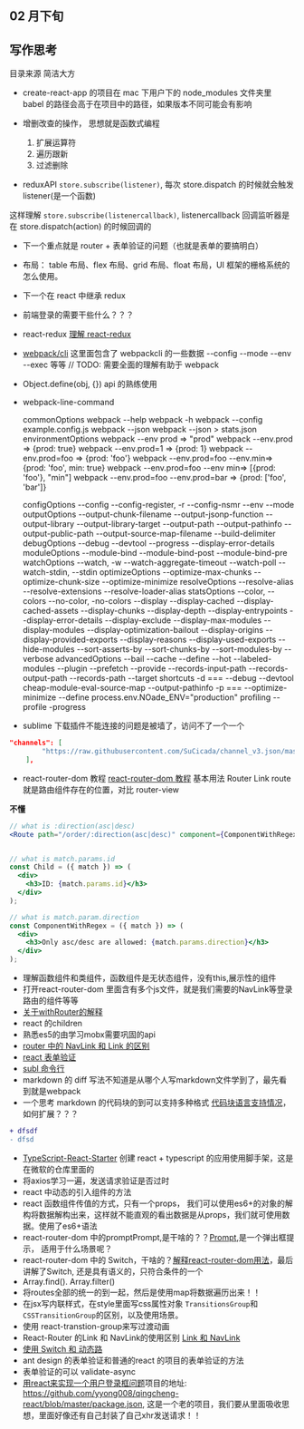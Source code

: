 ## 02 月下旬

## 写作思考

目录来源
简洁大方

- create-react-app 的项目在 mac 下用户下的 node_modules 文件夹里 babel 的路径会高于在项目中的路径，如果版本不同可能会有影响

- 增删改查的操作， 思想就是函数式编程

  1. 扩展运算符
  2. 遍历跟新
  3. 过滤删除

- reduxAPI `store.subscribe(listener)`, 每次 store.dispatch 的时候就会触发 listener(是一个函数)

这样理解 `store.subscribe(listenercallback)`, listenercallback 回调监听器是在 store.dispatch(action) 的时候回调的

- 下一个重点就是 router + 表单验证的问题（也就是表单的要搞明白）
- 布局： table 布局、flex 布局、grid 布局、float 布局，UI 框架的栅格系统的怎么使用。
- 下一个在 react 中继承 redux
- 前端登录的需要干些什么？？？
- react-redux
  [理解 react-redux](https://www.jianshu.com/p/81e9e9eaf8fa)
- [webpack/cli](https://webpack.js.org/api/cli/) 这里面包含了 webpackcli 的一些数据 --config --mode --env --exec 等等 // TODO: 需要全面的理解有助于 webpack
- Object.define(obj, {}) api 的熟练使用

- webpack-line-command

  commonOptions
  webpack --help
  webpack -h
  webpack --config example.config.js
  webpack --json
  webpack --json > stats.json
  environmentOptions
  webpack --env prod => "prod"
  webpack --env.prod => {prod: true}
  webpack --env.prod=1 => {prod: 1}
  webpack --env.prod=foo => {prod: 'foo'}
  webpack --env.prod=foo --env.min=> {prod: 'foo', min: true}
  webpack --env.prod=foo --env min=> [{prod: 'foo'}, "min"]
  webpack --env.prod=foo --env.prod=bar => {prod: ['foo', 'bar']}

  configOptions
  --config
  --config-register, -r
  --config-nsmr
  --env
  --mode
  outputOptions
  --output-chunk-filename
  --output-jsonp-function
  --output-library
  --output-library-target
  --output-path
  --output-pathinfo
  --output-public-path
  --output-source-map-filename
  --build-delimiter
  debugOptions
  --debug
  --devtool
  --progress
  --display-error-details
  moduleOptions
  --module-bind
  --module-bind-post
  --module-bind-pre
  watchOptions
  --watch, -w
  --watch-aggregate-timeout
  --watch-poll
  --watch-stdin, --stdin
  optimizeOptions
  --optimize-max-chunks
  --optimize-chunk-size
  --optimize-minimize
  resolveOptions
  --resolve-alias
  --resolve-extensions
  --resolve-loader-alias
  statsOptions
  --color, --colors
  --no-color, -no-colors
  --display
  --display-cached
  --display-cached-assets
  --display-chunks
  --display-depth
  --display-entrypoints
  --display-error-details
  --display-exclude
  --display-max-modules
  --display-modules
  --display-optimization-bailout
  --display-origins
  --display-provided-exports
  --display-reasons
  --display-used-exports
  --hide-modules
  --sort-asserts-by
  --sort-chunks-by
  --sort-modules-by
  --verbose
  advancedOptions
  --bail
  --cache
  --define
  --hot
  --labeled-modules
  --plugin
  --prefetch
  --provide
  --records-input-path
  --records-output-path
  --records-path
  --target
  shortcuts
  -d === --debug --devtool cheap-module-eval-source-map --output-pathinfo
  -p === --optimize-minimize --define process.env.NOade_ENV="production"
  profiling
  --profile
  -progress

- sublime 下载插件不能连接的问题是被墙了，访问不了一个一个

```json
"channels": [
		"https://raw.githubusercontent.com/SuCicada/channel_v3.json/master/channel_v3.json"
	],
```

- react-router-dom 教程 [react-router-dom 教程](https://reacttraining.com/react-router/)
  基本用法
  Router
  Link
  route 就是路由组件存在的位置，对比 router-view

**不懂**

```jsx
// what is :direction(asc|desc)
<Route path="/order/:direction(asc|desc)" component={ComponentWithRegex} />


// what is match.params.id
const Child = ({ match }) => (
  <div>
    <h3>ID: {match.params.id}</h3>
  </div>
);

// what is match.param.direction
const ComponentWithRegex = ({ match }) => (
  <div>
    <h3>Only asc/desc are allowed: {match.params.direction}</h3>
  </div>
);
```

- 理解函数组件和类组件，函数组件是无状态组件，没有this,展示性的组件
- 打开react-router-dom 里面含有多个js文件，就是我们需要的NavLink等登录路由的组件等等
- [关于withRouter的解释](https://segmentfault.com/q/1010000015964411)
- react 的children
- 熟悉es5的由学习mobx需要巩固的api
- [router  中的 NavLink 和 Link 的区别](https://blog.csdn.net/lhjuejiang/article/details/80366839)
- [react 表单验证](https://www.npmjs.com/package/rc-form)
- [subl 命令行](https://blog.csdn.net/mldxs/article/details/50394803)
- markdown 的 diff 写法不知道是从哪个人写markdown文件学到了，最先看到就是webpack
- 一个思考 markdown 的代码块的到可以支持多种格式 [代码块语言支持情况](https://www.cnblogs.com/qyf404/p/5019631.html)， 如何扩展？？？

```diff
+ dfsdf
- dfsd
```
- [TypeScript-React-Starter](https://github.com/Microsoft/TypeScript-React-Starter#typescript-react-starter) 创建 react + typescript 的应用使用脚手架，这是在微软的仓库里面的
- 将axios学习一遍，发送请求验证是否过时
- react 中动态的引入组件的方法
- react 函数组件传值的方式，只有一个props， 我们可以使用es6+的对象的解构将数据解构出来，这样就不能直观的看出数据是从props，我们就可使用数据。使用了es6+语法
- react-router-dom 中的promptPrompt,是干啥的？？[Prompt](https://blog.csdn.net/Lucky_Q/article/details/81561685),是一个弹出框提示， 适用于什么场景呢？
- react-router-dom 中的 Switch，干啥的？[解释react-router-dom用法](https://blog.csdn.net/qq_38719039/article/details/79962770)，最后讲解了Switch, 还是具有语义的，只符合条件的一个
- Array.find(). Array.filter()
- 将routes全部的统一的到一起，然后是使用map将数据遍历出来！！
- 在jsx写内联样式，在style里面写css属性对象 `TransitionsGroup`和`CSSTransitionGroup`的区别，以及使用场景。
- 使用 react-transtion-group来写过渡动画
- React-Router 的Link 和 NavLink的使用区别 [Link 和 NavLink](https://blog.csdn.net/lhjuejiang/article/details/80366839)
- [使用 Switch 和 动态路](https://www.cnblogs.com/yangmengsheng/p/5973586.html)
- ant design 的表单验证和普通的react 的项目的表单验证的方法
- 表单验证的可以 validate-async
- [用react来实现一个用户登录框问题](https://segmentfault.com/q/1010000004053019?sort=created)项目的地址: https://github.com/yyong008/qingcheng-react/blob/master/package.json, 这是一个老的项目，我们要从里面吸收思想，里面好像还有自己封装了自己xhr发送请求！！